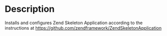 # Description

Installs and configures Zend Skeleton Application according to the instructions at https://github.com/zendframework/ZendSkeletonApplication